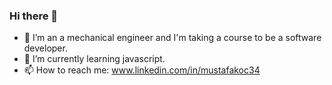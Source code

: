### Hi there 👋

- 🔭 I’m an a mechanical engineer and I'm taking a course to be a software developer.
- 🌱 I’m currently learning javascript.
- 📫 How to reach me: www.linkedin.com/in/mustafakoc34
<!--
**mustafakoc34/mustafakoc34** is a ✨ _special_ ✨ repository because its `README.md` (this file) appears on your GitHub profile.

Here are some ideas to get you started:

- 🔭 I’m an a mechanical engineer and I'm taking a course to be a front-end developer.
- 🌱 I’m currently learning javascript
- 👯 I’m looking to collaborate on ...
- 🤔 I’m looking for help with ...
- 💬 Ask me about ...
- 📫 How to reach me: www.linkedin.com/in/mustafakoc34

-->
